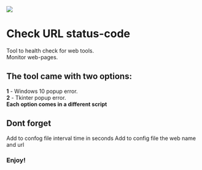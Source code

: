 ![](https://visitor-badge.glitch.me/badge?page_id=Yoas1.check_url_status_code)

# Check URL status-code
Tool to health check for web tools. <br />
Monitor web-pages.


## The tool came with two options:
**1** - Windows 10 popup error. <br />
**2** - Tkinter popup error. <br />
**Each option comes in a different script**


## Dont forget
Add to confog file interval time in seconds
Add to config file the web name and url 


### Enjoy!
